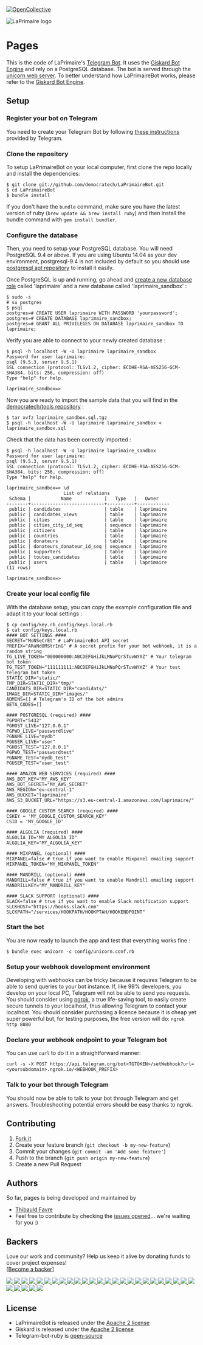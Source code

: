 [![OpenCollective](https://opencollective.com/laprimaire/badge/backers.svg)](https://opencollective.com/laprimaire#support)

![LaPrimaire logo](https://s3.eu-central-1.amazonaws.com/laprimaire/laprimaire-small-logo.png)
# Pages

This is the code of LaPrimaire's [Telegram Bot](https://web.laprimaire.org). It uses the [Giskard Bot Engine](https://github.com/telegraph-ai/giskard) and rely on a PostgreSQL database. The bot is served through the [unicorn web server](http://unicorn.bogomips.org/). To better understand how LaPrimaireBot works, please refer to the [Giskard Bot Engine](https://github.com/telegraph-ai/giskard).

## Setup

### Register your bot on Telegram
You need to create your Telegram Bot by following [these instructions](https://core.telegram.org/bots#3-how-do-i-create-a-bot) provided by Telegram.

### Clone the repository
To setup LaPrimaireBot on your local computer, first clone the repo locally and install the dependencies:

```console
$ git clone git://github.com/democratech/LaPrimaireBot.git
$ cd LaPrimaireBot
$ bundle install
```
If you don't have the `bundle` command, make sure you have the latest version of ruby (`brew update && brew install ruby`) and then install the bundle command with `gem install bundler`.

### Configure the database
Then, you need to setup your PostgreSQL database. You will need PostgreSQL 9.4 or above. If you are using Ubuntu 14.04 as your dev environment, postgresql-9.4 is not included by default so you should use [postgresql apt repository](https://www.postgresql.org/download/linux/ubuntu/) to install it easily.

Once PostgreSQL is up and running, go ahead and [create a new database role](https://www.postgresql.org/docs/9.1/static/sql-createrole.html) called 'laprimaire' and a new database called 'laprimaire_sandbox' :
```console
$ sudo -s
# su postgres
$ psql
postgres=# CREATE USER laprimaire WITH PASSWORD 'yourpassword';
postgres=# CREATE DATABASE laprimaire_sandbox;
postgres=# GRANT ALL PRIVILEGES ON DATABASE laprimaire_sandbox TO laprimaire;
```

Verify you are able to connect to your newly created database :
```console
$ psql -h localhost -W -U laprimaire laprimaire_sandbox
Password for user laprimaire: 
psql (9.5.3, server 9.5.1)
SSL connection (protocol: TLSv1.2, cipher: ECDHE-RSA-AES256-GCM-SHA384, bits: 256, compression: off)
Type "help" for help.

laprimaire_sandbox=>
```

Now you are ready to import the sample data that you will find in the [democratech/tools repository](https://github.com/democratech/tools/tree/master/sample_data) :
```console
$ tar xvfz laprimaire_sandbox.sql.tgz
$ psql -h localhost -W -U laprimaire laprimaire_sandbox < laprimaire_sandbox.sql
```

Check that the data has been correctly imported :
```console
$ psql -h localhost -W -U laprimaire laprimaire_sandbox
Password for user laprimaire: 
psql (9.5.3, server 9.5.1)
SSL connection (protocol: TLSv1.2, cipher: ECDHE-RSA-AES256-GCM-SHA384, bits: 256, compression: off)
Type "help" for help.

laprimaire_sandbox=> \d
                     List of relations
 Schema |           Name            |   Type   |   Owner    
--------+---------------------------+----------+------------
 public | candidates                | table    | laprimaire
 public | candidates_views          | table    | laprimaire
 public | cities                    | table    | laprimaire
 public | cities_city_id_seq        | sequence | laprimaire
 public | citizens                  | table    | laprimaire
 public | countries                 | table    | laprimaire
 public | donateurs                 | table    | laprimaire
 public | donateurs_donateur_id_seq | sequence | laprimaire
 public | supporters                | table    | laprimaire
 public | toutes_candidates         | table    | laprimaire
 public | users                     | table    | laprimaire
(11 rows)

laprimaire_sandbox=>
```

### Create your local config file
With the database setup, you can copy the example configuration file and adapt it to your local settings :
```console
$ cp config/key.rb config/keys.local.rb
$ cat config/keys.local.rb
#### BOT SETTINGS ####
SECRET="MoNSeCrEt" # LaPrimaireBot API secret
PREFIX="ARaNd0MStrInG" # A secret prefix for your bot webhook, it is a random string
TG_LIVE_TOKEN="000000000:ABCDEFGHiJkLMNoPQrSTuvWYXZ" # Your telegram bot token
TG_TEST_TOKEN="111111111:ABCDEFGHiJkLMNoPQrSTuvWYXZ" # Your test telegram bot token
STATIC_DIR="static/"
TMP_DIR=STATIC_DIR+"tmp/"
CANDIDATS_DIR=STATIC_DIR+"candidats/"
IMAGE_DIR=STATIC_DIR+"images/"
ADMINS=[] # Telegram's ID of the bot admins
BETA_CODES=[]

#### POSTGRESQL (required) ####
PGPORT="5432"
PGHOST_LIVE="127.0.0.1"
PGPWD_LIVE="passwordlive"
PGNAME_LIVE="mydb"
PGUSER_LIVE="user"
PGHOST_TEST="127.0.0.1"
PGPWD_TEST="passwordtest"
PGNAME_TEST="mydb_test"
PGUSER_TEST="user_test"

#### AMAZON WEB SERVICES (required) ####
AWS_BOT_KEY="MY_AWS_KEY"
AWS_BOT_SECRET="MY_AWS_SECRET"
AWS_REGION="eu-central-1"
AWS_BUCKET="laprimaire"
AWS_S3_BUCKET_URL="https://s3.eu-central-1.amazonaws.com/laprimaire/"

#### GOOGLE CUSTOM SEARCH (required) ####
CSKEY = 'MY_GOOGLE_CUSTOM_SEARCH_KEY'
CSID = 'MY_GOOGLE_ID'

#### ALGOLIA (required) ####
ALGOLIA_ID="MY_ALGOLIA_ID"
ALGOLIA_KEY="MY_ALGOLIA_KEY"

#### MIXPANEL (optional) ####
MIXPANEL=false # true if you want to enable Mixpanel emailing support
MIXPANEL_TOKEN="MY_MIXPANEL_TOKEN"

#### MANDRILL (optional) ####
MANDRILL=false # true if you want to enable Mandrill emailing support
MANDRILLKEY="MY_MANDRILL_KEY"

#### SLACK SUPPORT (optional) ####
SLACK=false # true if you want to enable Slack notification support
SLCKHOST="https://hooks.slack.com"
SLCKPATH="/services/HOOKPATH/HOOKPTAH/HOOKENDPOINT"
```

### Start the bot
You are now ready to launch the app and test that everything works fine :
```console
$ bundle exec unicorn -c config/unicorn.conf.rb
```

### Setup your webhook development environment
Developing with webhooks can be tricky because it requires Telegram to be able to send queries to your bot instance. If, like 99% developers, you develop on your local PC, Telegram will not be able to send you requests. You should consider using [ngrok](https://ngrok.com/), a true life-saving tool, to easily create secure tunnels to your localhost, thus allowing Telegram to contact your localhost. You should consider purchasing a licence because it is cheap yet super powerful but, for testing purposes, the free version will do: ```ngrok http 8080```

### Declare your webhook endpoint to your Telegram bot
You can use ```curl``` to do it in a straightforward manner:
```
curl -s -X POST https://api.telegram.org/bot<TGTOKEN>/setWebhook?url=<yoursubdomain>.ngrok.io/<WEBHOOK_PREFIX>
```

### Talk to your bot through Telegram
You should now be able to talk to your bot through Telegram and get answers. Troubleshooting potential errors should be easy thanks to ngrok.

## Contributing

1. [Fork it](http://github.com/democratech/pages/fork)
2. Create your feature branch (`git checkout -b my-new-feature`)
3. Commit your changes (`git commit -am 'Add some feature'`)
4. Push to the branch (`git push origin my-new-feature`)
5. Create a new Pull Request

## Authors

So far, pages is being developed and maintained by
* [Thibauld Favre](https://twitter.com/thibauld)
* Feel free to contribute by checking the [issues opened](https://github.com/democratech/pages/issues)... we're waiting for you :)

## Backers

Love our work and community? Help us keep it alive by donating funds to cover project expenses!<br />
[[Become a backer](https://opencollective.com/laprimaire)]

  <a href="https://opencollective.com/laprimaire/backers/0/website" target="_blank">
    <img src="https://opencollective.com/laprimaire/backers/0/avatar">
  </a>
  <a href="https://opencollective.com/laprimaire/backers/1/website" target="_blank">
    <img src="https://opencollective.com/laprimaire/backers/1/avatar">
  </a>
  <a href="https://opencollective.com/laprimaire/backers/2/website" target="_blank">
    <img src="https://opencollective.com/laprimaire/backers/2/avatar">
  </a>
  <a href="https://opencollective.com/laprimaire/backers/3/website" target="_blank">
    <img src="https://opencollective.com/laprimaire/backers/3/avatar">
  </a>
  <a href="https://opencollective.com/laprimaire/backers/4/website" target="_blank">
    <img src="https://opencollective.com/laprimaire/backers/4/avatar">
  </a>
  <a href="https://opencollective.com/laprimaire/backers/5/website" target="_blank">
    <img src="https://opencollective.com/laprimaire/backers/5/avatar">
  </a>
  <a href="https://opencollective.com/laprimaire/backers/6/website" target="_blank">
    <img src="https://opencollective.com/laprimaire/backers/6/avatar">
  </a>
  <a href="https://opencollective.com/laprimaire/backers/7/website" target="_blank">
    <img src="https://opencollective.com/laprimaire/backers/7/avatar">
  </a>
  <a href="https://opencollective.com/laprimaire/backers/8/website" target="_blank">
    <img src="https://opencollective.com/laprimaire/backers/8/avatar">
  </a>
  <a href="https://opencollective.com/laprimaire/backers/9/website" target="_blank">
    <img src="https://opencollective.com/laprimaire/backers/9/avatar">
  </a>
  <a href="https://opencollective.com/laprimaire/backers/10/website" target="_blank">
    <img src="https://opencollective.com/laprimaire/backers/10/avatar">
  </a>
  <a href="https://opencollective.com/laprimaire/backers/11/website" target="_blank">
    <img src="https://opencollective.com/laprimaire/backers/11/avatar">
  </a>
  <a href="https://opencollective.com/laprimaire/backers/12/website" target="_blank">
    <img src="https://opencollective.com/laprimaire/backers/12/avatar">
  </a>
  <a href="https://opencollective.com/laprimaire/backers/13/website" target="_blank">
    <img src="https://opencollective.com/laprimaire/backers/13/avatar">
  </a>
  <a href="https://opencollective.com/laprimaire/backers/14/website" target="_blank">
    <img src="https://opencollective.com/laprimaire/backers/14/avatar">
  </a>
  <a href="https://opencollective.com/laprimaire/backers/15/website" target="_blank">
    <img src="https://opencollective.com/laprimaire/backers/15/avatar">
  </a>
  <a href="https://opencollective.com/laprimaire/backers/16/website" target="_blank">
    <img src="https://opencollective.com/laprimaire/backers/16/avatar">
  </a>
  <a href="https://opencollective.com/laprimaire/backers/17/website" target="_blank">
    <img src="https://opencollective.com/laprimaire/backers/17/avatar">
  </a>
  <a href="https://opencollective.com/laprimaire/backers/18/website" target="_blank">
    <img src="https://opencollective.com/laprimaire/backers/18/avatar">
  </a>
  <a href="https://opencollective.com/laprimaire/backers/19/website" target="_blank">
    <img src="https://opencollective.com/laprimaire/backers/19/avatar">
  </a>
  <a href="https://opencollective.com/laprimaire/backers/20/website" target="_blank">
    <img src="https://opencollective.com/laprimaire/backers/20/avatar">
  </a>
  <a href="https://opencollective.com/laprimaire/backers/21/website" target="_blank">
    <img src="https://opencollective.com/laprimaire/backers/21/avatar">
  </a>
  <a href="https://opencollective.com/laprimaire/backers/22/website" target="_blank">
    <img src="https://opencollective.com/laprimaire/backers/22/avatar">
  </a>
  <a href="https://opencollective.com/laprimaire/backers/23/website" target="_blank">
    <img src="https://opencollective.com/laprimaire/backers/23/avatar">
  </a>
  <a href="https://opencollective.com/laprimaire/backers/24/website" target="_blank">
    <img src="https://opencollective.com/laprimaire/backers/24/avatar">
  </a>
  <a href="https://opencollective.com/laprimaire/backers/25/website" target="_blank">
    <img src="https://opencollective.com/laprimaire/backers/25/avatar">
  </a>
  <a href="https://opencollective.com/laprimaire/backers/26/website" target="_blank">
    <img src="https://opencollective.com/laprimaire/backers/26/avatar">
  </a>
  <a href="https://opencollective.com/laprimaire/backers/27/website" target="_blank">
    <img src="https://opencollective.com/laprimaire/backers/27/avatar">
  </a>
  <a href="https://opencollective.com/laprimaire/backers/28/website" target="_blank">
    <img src="https://opencollective.com/laprimaire/backers/28/avatar">
  </a>
  <a href="https://opencollective.com/laprimaire/backers/29/website" target="_blank">
    <img src="https://opencollective.com/laprimaire/backers/29/avatar">
  </a>


## License

* LaPrimaireBot is released under the [Apache 2 license](https://github.com/democratech/LaPrimaireBot/blob/master/LICENSE)
* Giskard is released under the [Apache 2 license](https://github.com/telegraph-ai/giskard/blob/master/LICENSE)
* Telegram-bot-ruby is [open-source](https://github.com/atipugin/telegram-bot-ruby)
